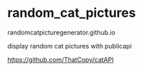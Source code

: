 # random_cat_pictures

randomcatpicturegenerator.github.io

display random cat pictures with publicapi

https://github.com/ThatCopy/catAPI
